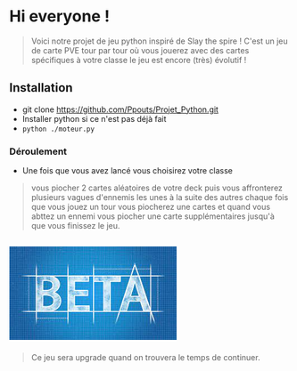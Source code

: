 # Hi everyone !

> Voici notre projet de jeu python inspiré de Slay the spire !
C'est un jeu de carte PVE tour par tour où vous jouerez avec des cartes spécifiques à votre classe le jeu est encore (très) évolutif !

## Installation

- git clone https://github.com/Ppouts/Projet_Python.git
- Installer python si ce n'est pas déjà fait
- `python ./moteur.py`

### Déroulement

- Une fois que vous avez lancé vous choisirez votre classe 
> vous piocher 2 cartes aléatoires de votre deck puis vous affronterez plusieurs vagues d'ennemis les unes à la suite des autres chaque fois que vous jouez un tour vous piocherez une cartes et quand vous abttez un ennemi vous piocher une carte supplémentaires jusqu'à que vous finissez le jeu.

## ![](/img/beta.jpg)

> Ce jeu sera upgrade quand on trouvera le temps de continuer.

